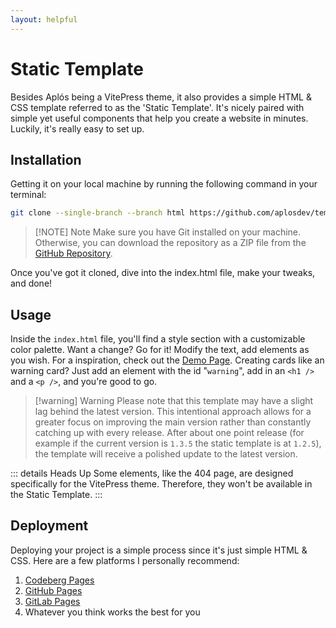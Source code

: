 ```yaml
---
layout: helpful
---
```


# Static Template

Besides Aplós being a VitePress theme, it also provides a simple HTML & CSS template referred to as the 'Static Template'. It's nicely paired with simple yet useful components that help you create a website in minutes. Luckily, it's really easy to set up.

## Installation

Getting it on your local machine by running the following command in your terminal:

```bash
git clone --single-branch --branch html https://github.com/aplosdev/template
```

> [!NOTE] Note
> Make sure you have Git installed on your machine. Otherwise, you can download the repository as a ZIP file from the [GitHub Repository](https://github.com/aplosdev/template/tree/html).

Once you've got it cloned, dive into the index.html file, make your tweaks, and done!

## Usage

Inside the `index.html` file, you'll find a style section with a customizable color palette. Want a change? Go for it! Modify the text, add elements as you wish. For a inspiration, check out the [Demo Page](/demo). Creating cards like an warning card? Just add an element with the id "`warning`", add in an `<h1 />` and a `<p />`, and you're good to go.

> [!warning] Warning
> Please note that this template may have a slight lag behind the latest version. This intentional approach allows for a greater focus on improving the main version rather than constantly catching up with every release. After about one point release (for example if the current version is `1.3.5` the static template is at `1.2.5`), the template will receive a polished update to the latest version.

::: details Heads Up
Some elements, like the 404 page, are designed specifically for the VitePress theme. Therefore, they won't be available in the Static Template.
:::

## Deployment

Deploying your project is a simple process since it's just simple HTML & CSS. Here are a few platforms I personally recommend:

1. [Codeberg Pages](https://codeberg.page)
2. [GitHub Pages](https://github.io)
3. [GitLab Pages](https://gitlab.io)
4. Whatever you think works the best for you
